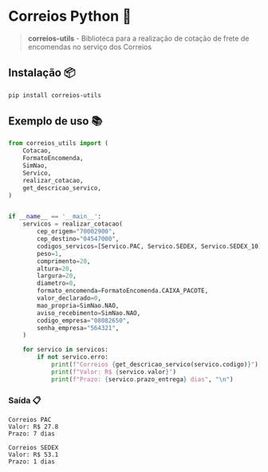 # Correios Python 🚚

> **correios-utils** - Biblioteca para a realização de cotação de frete de encomendas no serviço dos Correios

## Instalação 📦

```bash
pip install correios-utils
```

## Exemplo de uso 📚

```python
from correios_utils import (
    Cotacao,
    FormatoEncomenda,
    SimNao,
    Servico,
    realizar_cotacao,
    get_descricao_servico,
)


if __name__ == '__main__':
    servicos = realizar_cotacao(
        cep_origem="70002900",
        cep_destino="04547000",
        codigos_servicos=[Servico.PAC, Servico.SEDEX, Servico.SEDEX_10],
        peso=1,
        comprimento=20,
        altura=20,
        largura=20,
        diametro=0,
        formato_encomenda=FormatoEncomenda.CAIXA_PACOTE,
        valor_declarado=0,
        mao_propria=SimNao.NAO,
        aviso_recebimento=SimNao.NAO,
        codigo_empresa="08082650",
        senha_empresa="564321",
    )

    for servico in servicos:
        if not servico.erro:
            print(f"Correios {get_descricao_servico(servico.codigo)}")
            print(f"Valor: R$ {servico.valor}")
            print(f"Prazo: {servico.prazo_entrega} dias", "\n")
```

### Saída 📋

```
Correios PAC
Valor: R$ 27.8
Prazo: 7 dias 

Correios SEDEX
Valor: R$ 53.1
Prazo: 1 dias 
```

